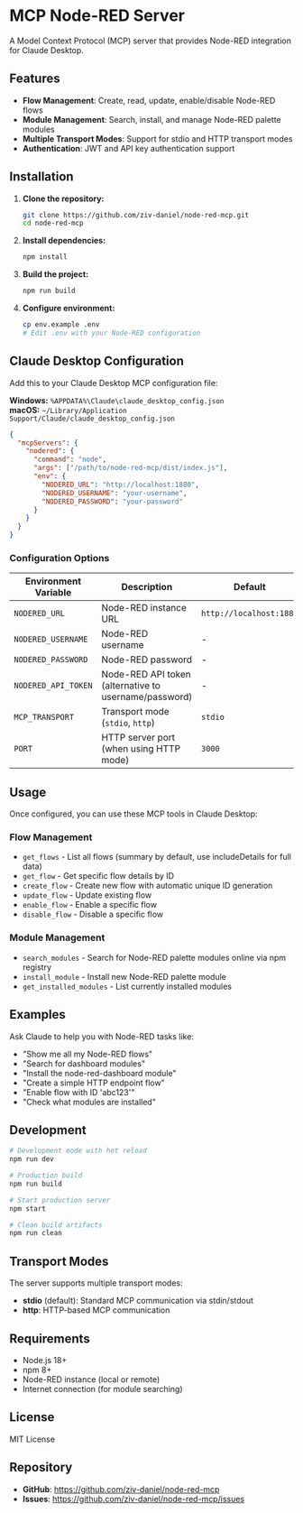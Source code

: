 # MCP Node-RED Server

A Model Context Protocol (MCP) server that provides Node-RED integration for Claude Desktop.

## Features

- **Flow Management**: Create, read, update, enable/disable Node-RED flows
- **Module Management**: Search, install, and manage Node-RED palette modules
- **Multiple Transport Modes**: Support for stdio and HTTP transport modes
- **Authentication**: JWT and API key authentication support

## Installation

1. **Clone the repository:**

   ```bash
   git clone https://github.com/ziv-daniel/node-red-mcp.git
   cd node-red-mcp
   ```

2. **Install dependencies:**

   ```bash
   npm install
   ```

3. **Build the project:**

   ```bash
   npm run build
   ```

4. **Configure environment:**
   ```bash
   cp env.example .env
   # Edit .env with your Node-RED configuration
   ```

## Claude Desktop Configuration

Add this to your Claude Desktop MCP configuration file:

**Windows:** `%APPDATA%\Claude\claude_desktop_config.json`  
**macOS:** `~/Library/Application Support/Claude/claude_desktop_config.json`

```json
{
  "mcpServers": {
    "nodered": {
      "command": "node",
      "args": ["/path/to/node-red-mcp/dist/index.js"],
      "env": {
        "NODERED_URL": "http://localhost:1880",
        "NODERED_USERNAME": "your-username",
        "NODERED_PASSWORD": "your-password"
      }
    }
  }
}
```

### Configuration Options

| Environment Variable | Description                                           | Default                 |
| -------------------- | ----------------------------------------------------- | ----------------------- |
| `NODERED_URL`        | Node-RED instance URL                                 | `http://localhost:1880` |
| `NODERED_USERNAME`   | Node-RED username                                     | -                       |
| `NODERED_PASSWORD`   | Node-RED password                                     | -                       |
| `NODERED_API_TOKEN`  | Node-RED API token (alternative to username/password) | -                       |
| `MCP_TRANSPORT`      | Transport mode (`stdio`, `http`)                      | `stdio`                 |
| `PORT`               | HTTP server port (when using HTTP mode)               | `3000`                  |

## Usage

Once configured, you can use these MCP tools in Claude Desktop:

### Flow Management

- `get_flows` - List all flows (summary by default, use includeDetails for full data)
- `get_flow` - Get specific flow details by ID
- `create_flow` - Create new flow with automatic unique ID generation
- `update_flow` - Update existing flow
- `enable_flow` - Enable a specific flow
- `disable_flow` - Disable a specific flow

### Module Management

- `search_modules` - Search for Node-RED palette modules online via npm registry
- `install_module` - Install new Node-RED palette module
- `get_installed_modules` - List currently installed modules

## Examples

Ask Claude to help you with Node-RED tasks like:

- "Show me all my Node-RED flows"
- "Search for dashboard modules"
- "Install the node-red-dashboard module"
- "Create a simple HTTP endpoint flow"
- "Enable flow with ID 'abc123'"
- "Check what modules are installed"

## Development

```bash
# Development mode with hot reload
npm run dev

# Production build
npm run build

# Start production server
npm start

# Clean build artifacts
npm run clean
```

## Transport Modes

The server supports multiple transport modes:

- **stdio** (default): Standard MCP communication via stdin/stdout
- **http**: HTTP-based MCP communication

## Requirements

- Node.js 18+
- npm 8+
- Node-RED instance (local or remote)
- Internet connection (for module searching)

## License

MIT License

## Repository

- **GitHub**: https://github.com/ziv-daniel/node-red-mcp
- **Issues**: https://github.com/ziv-daniel/node-red-mcp/issues
